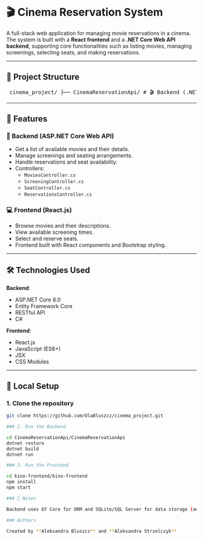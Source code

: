 # 🎬 Cinema Reservation System

A full-stack web application for managing movie reservations in a cinema. The system is built with a **React frontend** and a **.NET Core Web API backend**, supporting core functionalities such as listing movies, managing screenings, selecting seats, and making reservations.

---

## 📁 Project Structure

<pre> cinema_project/ ├── CinemaReservationApi/ # 🎬 Backend (.NET Core Web API) │ ├── Controllers/ # 🎯 API endpoints (Movies, Seats, Screenings, Reservations) │ ├── Models/ # 📦 Data models (Movie.cs, Seat.cs, etc.) │ ├── Data/, Migrations/ # 🧬 EF Core config & database migrations │ ├── Properties/, bin/, obj/ # ⚙️ Project configs and build folders │ └── CinemaReservationApi.csproj # 🧾 C# project file │ ├── kino-frontend/ # 💻 Frontend (React) │ ├── kino-frontend/ # 📁 React app root │ │ ├── public/ # 🌍 Static files (index.html, favicon, etc.) │ │ ├── src/ # 🔧 Source code (React components, views, CSS) │ │ │ ├── components/ # 🧩 Reusable UI components │ │ │ ├── App.js # 🚀 App entry point │ │ │ ├── MovieDetails.js # 🎥 Movie detail view │ │ │ └── index.js # 🧵 React DOM root │ │ ├── package.json # 📦 Project dependencies and scripts │ │ └── README.md # 📘 Frontend readme │ └── README.md # 📘 Main project readme </pre>


---

## 🚀 Features

### 🎥 Backend (ASP.NET Core Web API)

- Get a list of available movies and their details.
- Manage screenings and seating arrangements.
- Handle reservations and seat availability.
- Controllers:
  - `MoviesController.cs`
  - `ScreeningController.cs`
  - `SeatController.cs`
  - `ReservationsController.cs`

### 💻 Frontend (React.js)

- Browse movies and their descriptions.
- View available screening times.
- Select and reserve seats.
- Frontend built with React components and Bootstrap styling.

---

## 🛠️ Technologies Used

**Backend**:
- ASP.NET Core 8.0
- Entity Framework Core
- RESTful API
- C#

**Frontend**:
- React.js
- JavaScript (ES6+)
- JSX
- CSS Modules

---

## 🧪 Local Setup

### 1. Clone the repository
```bash
git clone https://github.com/OlaBluszcz/cinema_project.git

### 2. Run the Backend

cd CinemaReservationApi/CinemaReservationApi
dotnet restore
dotnet build
dotnet run

### 3. Run the Frontend

cd kino-frontend/kino-frontend
npm install
npm start

### 📌 Notes

Backend uses EF Core for ORM and SQLite/SQL Server for data storage (adjustable in configuration).

### Authors

Created by **Aleksandra Bluszcz** and **Aleksandra Strzelczyk**

 

